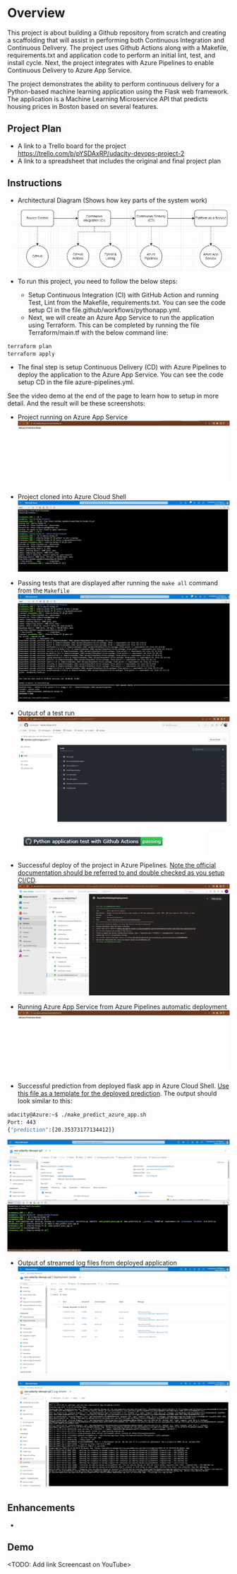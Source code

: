 # Overview

This project is about building a Github repository from scratch and creating a scaffolding that will assist in performing both Continuous Integration and Continuous Delivery. The project uses Github Actions along with a Makefile, requirements.txt and application code to perform an initial lint, test, and install cycle. Next, the project integrates with Azure Pipelines to enable Continuous Delivery to Azure App Service.

The project demonstrates the ability to perform continuous delivery for a Python-based machine learning application using the Flask web framework. The application is a Machine Learning Microservice API that predicts housing prices in Boston based on several features.

## Project Plan

* A link to a Trello board for the project
  https://trello.com/b/pYSDAxRP/udacity-devops-project-2
* A link to a spreadsheet that includes the original and final project plan

## Instructions

* Architectural Diagram (Shows how key parts of the system work)
  ![Architectural Diagram](https://github.com/phuctrandai/Udacity-DevOps-P2/blob/main/screenshots/System%20Diagram.jpg)

* To run this project, you need to follow the below steps:
  - Setup Continuous Integration (CI) with GitHub Action and running Test, Lint from the Makefile, requirements.txt. You can see the code setup CI in the file.github/workflows/pythonapp.yml.
  - Next, we will create an Azure App Service to run the application using Terraform. This can be completed by running the file Terraform/main.tf with the below command line:
```bash
terraform plan
terraform apply
```
  - The final step is setup Continuous Delivery (CD) with Azure Pipelines to deploy the application to the Azure App Service. You can see the code setup CD in the file azure-pipelines.yml.

See the video demo at the end of the page to learn how to setup in more detail. And the result will be these screenshots:

* Project running on Azure App Service
  ![Project running on Azure App Service](https://github.com/phuctrandai/Udacity-DevOps-P2/blob/main/screenshots/Project%20running%20on%20Azure%20App%20Service.jpg)

* Project cloned into Azure Cloud Shell
  ![Project cloned into Azure Cloud Shell](https://github.com/phuctrandai/Udacity-DevOps-P2/blob/main/screenshots/Project%20cloned%20into%20Azure%20Cloud%20Shell.jpg)

* Passing tests that are displayed after running the `make all` command from the `Makefile`
  ![Passing tests after running the `make all` command](https://github.com/phuctrandai/Udacity-DevOps-P2/blob/main/screenshots/Passing%20tests%20that%20are%20displayed%20after%20running%20the%20make%20all%20command%20from%20the%20Makefile.jpg)

* Output of a test run
  ![Output of a test run](https://github.com/phuctrandai/Udacity-DevOps-P2/blob/main/screenshots/Passing%20Github%20Actions.jpg)
  ![Passing Github Actions Status Badge](https://github.com/phuctrandai/Udacity-DevOps-P2/blob/main/screenshots/Passing%20Github%20Actions%20Status%20Badge.jpg)

* Successful deploy of the project in Azure Pipelines.  [Note the official documentation should be referred to and double checked as you setup CI/CD](https://docs.microsoft.com/en-us/azure/devops/pipelines/ecosystems/python-webapp?view=azure-devops).
  ![Successful deploy of the project in Azure Pipelines](https://github.com/phuctrandai/Udacity-DevOps-P2/blob/main/screenshots/Successful%20deploy%20of%20the%20project%20in%20Azure%20Pipelines.jpg)

* Running Azure App Service from Azure Pipelines automatic deployment
  ![Running Azure App Service from Azure Pipelines automatic deployment](https://github.com/phuctrandai/Udacity-DevOps-P2/blob/main/screenshots/Project%20running%20on%20Azure%20App%20Service.jpg)

* Successful prediction from deployed flask app in Azure Cloud Shell.  [Use this file as a template for the deployed prediction](https://github.com/udacity/nd082-Azure-Cloud-DevOps-Starter-Code/blob/master/C2-AgileDevelopmentwithAzure/project/starter_files/flask-sklearn/make_predict_azure_app.sh).
The output should look similar to this:

```bash
udacity@Azure:~$ ./make_predict_azure_app.sh
Port: 443
{"prediction":[20.35373177134412]}
```

![Successful prediction from deployed flask app in Azure Cloud Shell](https://github.com/phuctrandai/Udacity-DevOps-P2/blob/main/screenshots/Successful%20prediction%20from%20deployed%20flask%20app%20in%20Azure%20Cloud%20Shell.jpg)

* Output of streamed log files from deployed application
  ![Output of streamed log files from deployed application](https://github.com/phuctrandai/Udacity-DevOps-P2/blob/main/screenshots/Output%20of%20streamed%20log%20files%20from%20deployed%20application.jpg)
  
  ![Output of streamed log files from deployed application](https://github.com/phuctrandai/Udacity-DevOps-P2/blob/main/screenshots/Output%20of%20streamed%20log%20files%20from%20deployed%20application_2.jpg)

> 

## Enhancements

* 

## Demo 

<TODO: Add link Screencast on YouTube>


